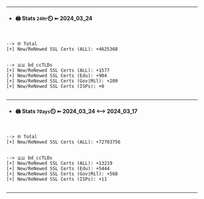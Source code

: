 

---
- #### 🖨️ **Stats** `24Hr`⏲️ ➼ 2024_03_24
```console


--> 🌐 Total
[+] New/ReNewed SSL Certs (ALL): +4625368


--> 🇧🇩 bd_ccTLDs
[+] New/ReNewed SSL Certs (ALL): +1577
[+] New/ReNewed SSL Certs (Edu): +904
[+] New/ReNewed SSL Certs (Gov|Mil): +209
[+] New/ReNewed SSL Certs (ISPs): +0


```

---
- #### 🖨️ **Stats** `7Days`⏲️ ➼ 2024_03_24 <--> 2024_03_17
```console


--> 🌐 Total
[+] New/ReNewed SSL Certs (ALL): +72703756


--> 🇧🇩 bd_ccTLDs
[+] New/ReNewed SSL Certs (ALL): +13219
[+] New/ReNewed SSL Certs (Edu): +5444
[+] New/ReNewed SSL Certs (Gov|Mil): +568
[+] New/ReNewed SSL Certs (ISPs): +11


```

---

